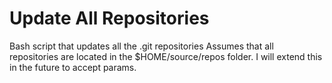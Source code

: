 # Update All Repositories
Bash script that updates all the .git repositories
Assumes that all repositories are located in the $HOME/source/repos folder. I will extend this in the future to accept params.
